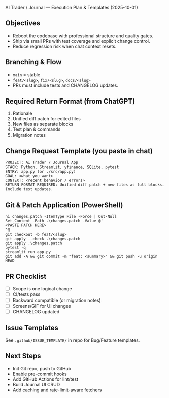 AI Trader / Journal — Execution Plan & Templates (2025-10-01)

## Objectives

- Reboot the codebase with professional structure and quality gates.
- Ship via small PRs with test coverage and explicit change control.
- Reduce regression risk when chat context resets.

## Branching & Flow

- `main` = stable
- `feat/<slug>`, `fix/<slug>`, `docs/<slug>`
- PRs must include tests and CHANGELOG updates.

## Required Return Format (from ChatGPT)

1. Rationale
2. Unified diff patch for edited files
3. New files as separate blocks
4. Test plan & commands
5. Migration notes

## Change Request Template (you paste in chat)

```
PROJECT: AI Trader / Journal App
STACK: Python, Streamlit, yfinance, SQLite, pytest
ENTRY: app.py (or ./src/app.py)
GOAL: <what you want>
CONTEXT: <recent behavior / errors>
RETURN FORMAT REQUIRED: Unified diff patch + new files as full blocks. Include test updates.
```

## Git & Patch Application (PowerShell)

```
ni changes.patch -ItemType File -Force | Out-Null
Set-Content -Path .\changes.patch -Value @'
<PASTE PATCH HERE>
'@
git checkout -b feat/<slug>
git apply --check .\changes.patch
git apply .\changes.patch
pytest -q
streamlit run app.py
git add -A && git commit -m "feat: <summary>" && git push -u origin HEAD
```

## PR Checklist

- [ ] Scope is one logical change
- [ ] CI/tests pass
- [ ] Backward compatible (or migration notes)
- [ ] Screens/GIF for UI changes
- [ ] CHANGELOG updated

## Issue Templates

See `.github/ISSUE_TEMPLATE/` in repo for Bug/Feature templates.

## Next Steps

- Init Git repo, push to GitHub
- Enable pre-commit hooks
- Add GitHub Actions for lint/test
- Build Journal UI CRUD
- Add caching and rate-limit-aware fetchers
